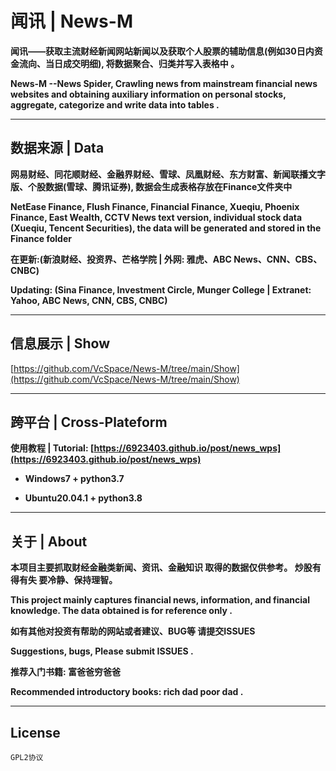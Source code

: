 # 闻讯 | News-M

**闻讯——获取主流财经新闻网站新闻以及获取个人股票的辅助信息(例如30日内资金流向、当日成交明细), 将数据聚合、归类并写入表格中 。**

**News-M --News Spider, Crawling news from mainstream financial news websites and obtaining auxiliary information on personal stocks, aggregate, categorize and write data into tables .**

---

## 数据来源 | Data

**网易财经、同花顺财经、金融界财经、雪球、凤凰财经、东方财富、新闻联播文字版、个股数据(雪球、腾讯证券), 数据会生成表格存放在Finance文件夹中**

**NetEase Finance, Flush Finance, Financial Finance, Xueqiu, Phoenix Finance, East Wealth, CCTV News text version, individual stock data (Xueqiu, Tencent Securities), the data will be generated and stored in the Finance folder**

**在更新:(新浪财经、投资界、芒格学院 | 外网: 雅虎、ABC News、CNN、CBS、CNBC)**

**Updating: (Sina Finance, Investment Circle, Munger College | Extranet: Yahoo, ABC News, CNN, CBS, CNBC)**

---

## 信息展示 | Show
[https://github.com/VcSpace/News-M/tree/main/Show](https://github.com/VcSpace/News-M/tree/main/Show)

---

## 跨平台 | Cross-Plateform

**使用教程 | Tutorial: [https://6923403.github.io/post/news_wps](https://6923403.github.io/post/news_wps)**

- **Windows7 + python3.7**

- **Ubuntu20.04.1 + python3.8**

---

## 关于 | About

**本项目主要抓取财经金融类新闻、资讯、金融知识 取得的数据仅供参考。 炒股有得有失 要冷静、保持理智。**

**This project mainly captures financial news, information, and financial knowledge. The data obtained is for reference only .**

**如有其他对投资有帮助的网站或者建议、BUG等 请提交ISSUES**

**Suggestions, bugs, Please submit ISSUES .**

**推荐入门书籍: 富爸爸穷爸爸**

**Recommended introductory books: rich dad poor dad .**

---

## License

``GPL2协议``
